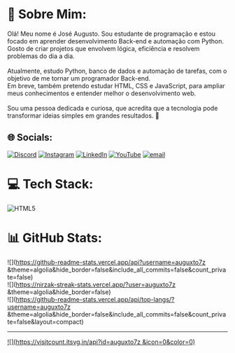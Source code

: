 # 💫 Sobre Mim:
Olá! Meu nome é José Augusto. Sou estudante de programação e estou focado em aprender desenvolvimento Back-end e automação com Python. Gosto de criar projetos que envolvem lógica, eficiência e resolvem problemas do dia a dia.<br><br>Atualmente, estudo Python, banco de dados e automação de tarefas, com o objetivo de me tornar um programador Back-end.<br>Em breve, também pretendo estudar HTML, CSS e JavaScript, para ampliar meus conhecimentos e entender melhor o desenvolvimento web.<br><br>Sou uma pessoa dedicada e curiosa, que acredita que a tecnologia pode transformar ideias simples em grandes resultados. 🚀<br>


## 🌐 Socials:
[![Discord](https://img.shields.io/badge/Discord-%237289DA.svg?logo=discord&logoColor=white)](https://discord.gg/auguxto7z ) [![Instagram](https://img.shields.io/badge/Instagram-%23E4405F.svg?logo=Instagram&logoColor=white)](https://instagram.com/https://www.instagram.com/auguxto7z?igsh=MXduMHdpeTNsaWh1NA==) [![LinkedIn](https://img.shields.io/badge/LinkedIn-%230077B5.svg?logo=linkedin&logoColor=white)](https://linkedin.com/in/https://www.linkedin.com/in/jos%C3%A9-augusto-132152360?utm_source=share&utm_campaign=share_via&utm_content=profile&utm_medium=android_app) [![YouTube](https://img.shields.io/badge/YouTube-%23FF0000.svg?logo=YouTube&logoColor=white)](https://youtube.com/@https://youtube.com/@auguxto7z_dev?si=lyWXoPt0jm5vxBhS) [![email](https://img.shields.io/badge/Email-D14836?logo=gmail&logoColor=white)](mailto:natividadeaugusto812@gmail.com) 

# 💻 Tech Stack:
![HTML5](https://img.shields.io/badge/html5-%23E34F26.svg?style=for-the-badge&logo=html5&logoColor=white)
# 📊 GitHub Stats:
![](https://github-readme-stats.vercel.app/api?username=auguxto7z &theme=algolia&hide_border=false&include_all_commits=false&count_private=false)<br/>
![](https://nirzak-streak-stats.vercel.app/?user=auguxto7z &theme=algolia&hide_border=false)<br/>
![](https://github-readme-stats.vercel.app/api/top-langs/?username=auguxto7z &theme=algolia&hide_border=false&include_all_commits=false&count_private=false&layout=compact)

---
[![](https://visitcount.itsvg.in/api?id=auguxto7z &icon=0&color=0)](https://visitcount.itsvg.in)

<!-- Proudly created with GPRM ( https://gprm.itsvg.in ) -->

